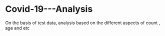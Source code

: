 # Covid-19---Analysis
On the basis of test data, analysis based on the different aspects of count , age and etc
